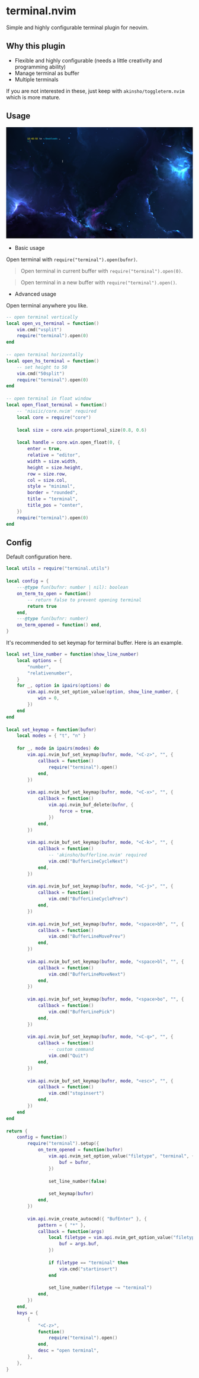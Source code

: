 # terminal.nvim

Simple and highly configurable terminal plugin for neovim.

## Why this plugin

- Flexible and highly configurable (needs a little creativity and programming ability)
- Manage terminal as buffer
- Multiple terminals

If you are not interested in these, just keep with `akinsho/toggleterm.nvim` which is more mature.

## Usage

<img src="https://github.com/niuiic/assets/blob/main/terminal.nvim/usage.gif" />

- Basic usage

Open terminal with `require("terminal").open(bufnr)`.

> Open terminal in current buffer with `require("terminal").open(0)`.

> Open terminal in a new buffer with `require("terminal").open()`.

- Advanced usage

Open terminal anywhere you like.

```lua
-- open terminal vertically
local open_vs_terminal = function()
	vim.cmd("vsplit")
	require("terminal").open(0)
end

-- open terminal horizontally
local open_hs_terminal = function()
	-- set height to 50
	vim.cmd("50split")
	require("terminal").open(0)
end

-- open terminal in float window
local open_float_terminal = function()
	-- 'niuiic/core.nvim' required
	local core = require("core")

	local size = core.win.proportional_size(0.8, 0.6)

	local handle = core.win.open_float(0, {
		enter = true,
		relative = "editor",
		width = size.width,
		height = size.height,
		row = size.row,
		col = size.col,
		style = "minimal",
		border = "rounded",
		title = "terminal",
		title_pos = "center",
	})
	require("terminal").open(0)
end
```

## Config

Default configuration here.

```lua
local utils = require("terminal.utils")

local config = {
	---@type fun(bufnr: number | nil): boolean
	on_term_to_open = function()
		-- return false to prevent opening terminal
		return true
	end,
	---@type fun(bufnr: number)
	on_term_opened = function() end,
}
```

It's recommended to set keymap for terminal buffer. Here is an example.

```lua
local set_line_number = function(show_line_number)
	local options = {
		"number",
		"relativenumber",
	}
	for _, option in ipairs(options) do
		vim.api.nvim_set_option_value(option, show_line_number, {
			win = 0,
		})
	end
end

local set_keymap = function(bufnr)
	local modes = { "t", "n" }

	for _, mode in ipairs(modes) do
		vim.api.nvim_buf_set_keymap(bufnr, mode, "<C-z>", "", {
			callback = function()
				require("terminal").open()
			end,
		})

		vim.api.nvim_buf_set_keymap(bufnr, mode, "<C-x>", "", {
			callback = function()
				vim.api.nvim_buf_delete(bufnr, {
					force = true,
				})
			end,
		})

		vim.api.nvim_buf_set_keymap(bufnr, mode, "<C-k>", "", {
			callback = function()
				-- 'akinsho/bufferline.nvim' required
				vim.cmd("BufferLineCycleNext")
			end,
		})

		vim.api.nvim_buf_set_keymap(bufnr, mode, "<C-j>", "", {
			callback = function()
				vim.cmd("BufferLineCyclePrev")
			end,
		})

		vim.api.nvim_buf_set_keymap(bufnr, mode, "<space>bh", "", {
			callback = function()
				vim.cmd("BufferLineMovePrev")
			end,
		})

		vim.api.nvim_buf_set_keymap(bufnr, mode, "<space>bl", "", {
			callback = function()
				vim.cmd("BufferLineMoveNext")
			end,
		})

		vim.api.nvim_buf_set_keymap(bufnr, mode, "<space>bo", "", {
			callback = function()
				vim.cmd("BufferLinePick")
			end,
		})

		vim.api.nvim_buf_set_keymap(bufnr, mode, "<C-q>", "", {
			callback = function()
				-- custom command
				vim.cmd("Quit")
			end,
		})

		vim.api.nvim_buf_set_keymap(bufnr, mode, "<esc>", "", {
			callback = function()
				vim.cmd("stopinsert")
			end,
		})
	end
end

return {
	config = function()
		require("terminal").setup({
			on_term_opened = function(bufnr)
				vim.api.nvim_set_option_value("filetype", "terminal", {
					buf = bufnr,
				})

				set_line_number(false)

				set_keymap(bufnr)
			end,
		})

		vim.api.nvim_create_autocmd({ "BufEnter" }, {
			pattern = { "*" },
			callback = function(args)
				local filetype = vim.api.nvim_get_option_value("filetype", {
					buf = args.buf,
				})

				if filetype == "terminal" then
					vim.cmd("startinsert")
				end

				set_line_number(filetype ~= "terminal")
			end,
		})
	end,
	keys = {
		{
			"<C-z>",
			function()
				require("terminal").open()
			end,
			desc = "open terminal",
		},
	},
}
```
